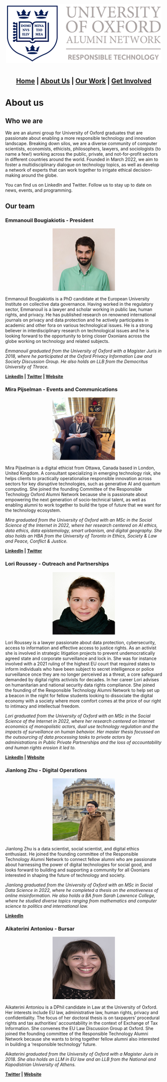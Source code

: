 <div align="center">
  <img width="500" src="https://github.com/OxfordResponsibleTech/oxfordresponsibletech.github.io/blob/main/docs/assets/oxrt_logo.png?raw=true" alt="alternative text here" align="center">
</div>

<br>

<div align="center">
  <h2>
    <b>
      <a href="./index.html">Home</a> | <a href="./about-us.html">About Us</a> | <a href="./our-work.html">Our Work</a> | <a href="./get-involved.html">Get Involved</a>
    </b>
  </h2>
</div>


<!-- ### **[Home](./index.md) \| [About Us](./about-us.md) \| [Our Work](./our-work.md)** -->


# About us

## Who we are
We are an alumni group for University of Oxford graduates that are passionate about enabling a more responsible technology and innovation landscape. Breaking down silos, we are a diverse community of computer scientists, economists, ethicists, philosophers, lawyers, and sociologists (to name a few!) working across the public, private, and not-for-profit sectors in different countries around the world. Founded in March 2022, we aim to foster a multidisciplinary dialogue on technology topics, as well as develop a network of experts that can work together to irrigate ethical decision-making around the globe. 

You can find us on LinkedIn and Twitter. Follow us to stay up to date on news, events, and programming.


## Our team
### Emmanouil Bougiakiotis - President
<p align="center">
  <img src="https://github.com/OxfordResponsibleTech/oxfordresponsibletech.github.io/blob/main/docs/assets/Emmanouil.jpg?raw=true" width="200" height="200" alt="Emmanouil Bougiakiotis">
</p>
Emmanouil Bougiakiotis is a PhD candidate at the European University Institute on collective data governance. Having worked in the regulatory sector, Emmanouil is a lawyer and scholar working in public law, human rights, and privacy. He has published research on renowned international journals on privacy and data protection and he actively participates in academic and other fora on various technological issues. He is a strong believer in interdisciplinary research on technological issues and he is looking forward to the opportunity to bring closer Oxonians across the globe working on technology and related subjects. 

_Emmanouil graduated from the University of Oxford with a Magister Juris in 2018, where he participated at the Oxford Privacy Information Law and Society Discussion Group. He also holds an LLB from the Democritus University of Thrace._

**[LinkedIn](https://www.linkedin.com/in/emmanouil-bougiakiotis-066275103/) \| [Twitter](https://twitter.com/emmboug) \| [Website](http://bougiakiotis.wordpress.com)**




### Mira Pijselman - Events and Communications
<p align="center">
  <img src="https://github.com/OxfordResponsibleTech/oxfordresponsibletech.github.io/blob/main/docs/assets/Mira.JPG?raw=true" width="200" height="200" alt="Mira Pijselman">
</p>
Mira Pijselman is a digital ethicist from Ottawa, Canada based in London, United Kingdom. A consultant specializing in emerging technology risk, she helps clients to practically operationalise responsible innovation across sectors for key disruptive technologies, such as generative AI and quantum computing. She joined the founding Committee of the Responsible Technology Oxford Alumni Network because she is passionate about empowering the next generation of socio-technical talent, as well as enabling alumni to work together to build the type of future that we want for the technology ecosystem.

_Mira graduated from the University of Oxford with an MSc in the Social Science of the Internet in 2022, where her research centered on AI ethics, data ethics, data epistemology, smart urbanism, and digital geography. She also holds an HBA from the University of Toronto in Ethics, Society & Law and Peace, Conflict & Justice._

**[LinkedIn](https://www.linkedin.com/in/mirapijselman/) \| [Twitter](https://twitter.com/mirapijselman)**


### Lori Roussey - Outreach and Partnerships
<p align="center">
  <img src="https://github.com/OxfordResponsibleTech/oxfordresponsibletech.github.io/blob/main/docs/assets/Lori.JPG?raw=true" width="200" height="200" alt="Lori Roussey">
</p>
Lori Roussey is a lawyer passionate about data protection, cybersecurity, access to information and effective access to justice rights. As an activist she is involved in strategic litigation projects to prevent undemocratically agreed state and corporate surveillance and lock in. She was for instance involved with a 2021 ruling of the highest EU court that required states to inform individuals who have been subject to secret intelligence or police surveillance once they are no longer perceived as a threat, a core safeguard demanded by digital rights activists for decades. In her career Lori advises on humanitarian and national security data rights compliance. She joined the founding of the Responsible Technology Alumni Network to help set up a beacon in the night for fellow students looking to dissociate the digital economy with a society where more comfort comes at the price of our right to intimacy and intellectual freedom.

_Lori graduated from the University of Oxford with an MSc in the Social Science of the Internet in 2022, where her research centered on Internet economics of monopolistic actors, dual use technology regulation and the impacts of surveillance on human behavior. Her master thesis focussed on the outsourcing of data processing tasks to private actors by administrations in Public Private Partnerships and the loss of accountability and human rights erosion it led to._

**[LinkedIn](https://uk.linkedin.com/in/lori-roussey-b288761bb) \| [Website](https://lori.is/)**


### Jianlong Zhu - Digital Operations
<p align="center">
  <img src="https://github.com/OxfordResponsibleTech/oxfordresponsibletech.github.io/blob/main/docs/assets/Jianlong.JPG?raw=true" width="200" height="200" alt="Jianlong Zhu">
</p>
Jianlong Zhu is a data scientist, social scientist, and digital ethics enthusiast. He joined the founding committee of the Responsible Technology Alumni Network to connect fellow alumni who are passionate about harnessing the power of digital technologies for social good, and looks forward to building and supporting a community for all Oxonians interested in shaping the future of technology and society.

_Jianlong graduated from the University of Oxford with an MSc in Social Data Science in 2022, where he completed a thesis on the emotiveness of online misinformation. He also holds a BA from Sarah Lawrence College, where he studied diverse topics ranging from mathematics and computer science to politics and international law._

**[LinkedIn](https://www.linkedin.com/in/jianlong-zhu/)**


### Aikaterini Antoniou - Bursar
<p align="center">
  <img src="https://github.com/OxfordResponsibleTech/oxfordresponsibletech.github.io/blob/main/docs/assets/Ekati.JPG?raw=true.png" width="200" height="200" alt="Aikaterini Antoniou">
</p>
Aikaterini Antoniou is a DPhil candidate in Law at the University of Oxford. Her interests include EU law, administrative law, human rights, privacy and confidentiality. The focus of her doctoral thesis is on taxpayers’ procedural rights and tax authorities’ accountability in the context of Exchange of Tax Information. She convenes the EU Law Discussion Group at Oxford. She joined the founding committee of the Responsible Technology Alumni Network because she wants to bring together fellow alumni also interested in building a ‘responsible technology’ future.

_Aikaterini graduated from the University of Oxford with a Magister Juris in 2018. She also holds an LLM in EU law and an LLB from the National and Kapodistrian University of Athens._

**[Twitter](https://twitter.com/EkatiAntoniou) \| [Website](https://www.law.ox.ac.uk/people/aikaterini-antoniou)**


<!-- ### [🏠Homepage](./index.md) -->





<!--suppress github message-->
<script src="http://code.jquery.com/jquery-1.4.2.min.js"></script> <script> var x = document.getElementsByClassName("site-footer-credits"); setTimeout(() => { x[0].remove(); }, 10); </script>
